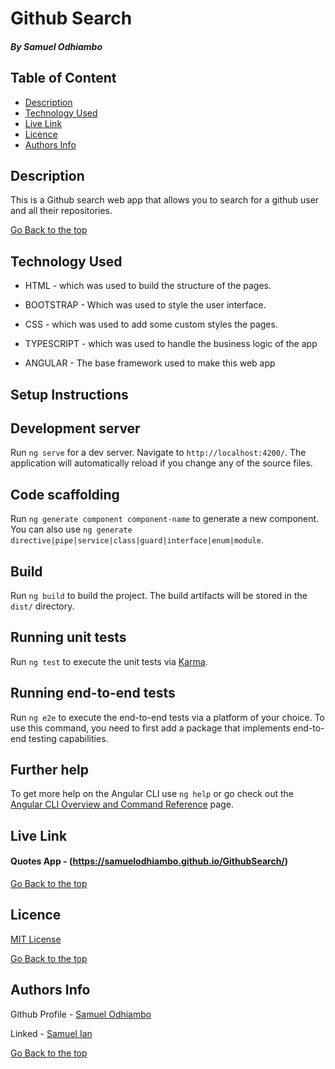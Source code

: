 # Github Search

##### By Samuel Odhiambo 

## Table of Content

+ [Description](#description)
+ [Technology Used](#technology-used)
+ [Live Link](#live-link)
+ [Licence](#licence)
+ [Authors Info](#authors-info)

## Description
<p>This is a Github search web app that allows you to search for a github user and all their repositories.</p>


[Go Back to the top](#github-search)
## Technology Used
* HTML - which was used to build the structure of the pages.

* BOOTSTRAP - Which was used to style the user interface.

* CSS - which was used to add some custom styles the pages.

* TYPESCRIPT - which was used to handle the business logic of the app

* ANGULAR - The base framework used to make this web app

## Setup Instructions
## Development server

Run `ng serve` for a dev server. Navigate to `http://localhost:4200/`. The application will automatically reload if you change any of the source files.

## Code scaffolding

Run `ng generate component component-name` to generate a new component. You can also use `ng generate directive|pipe|service|class|guard|interface|enum|module`.

## Build

Run `ng build` to build the project. The build artifacts will be stored in the `dist/` directory.

## Running unit tests

Run `ng test` to execute the unit tests via [Karma](https://karma-runner.github.io).

## Running end-to-end tests

Run `ng e2e` to execute the end-to-end tests via a platform of your choice. To use this command, you need to first add a package that implements end-to-end testing capabilities.

## Further help

To get more help on the Angular CLI use `ng help` or go check out the [Angular CLI Overview and Command Reference](https://angular.io/cli) page.


## Live Link
#### Quotes App - (https://samuelodhiambo.github.io/GithubSearch/)

[Go Back to the top](#github-search)

## Licence

[MIT License](LICENSE)

[Go Back to the top](#github-search)

## Authors Info

Github Profile - [Samuel Odhiambo](https://github.com/samuelodhiambo)

Linked - [Samuel Ian](https://www.linkedin.com/in/osamwelian3/)

[Go Back to the top](#github-search)
